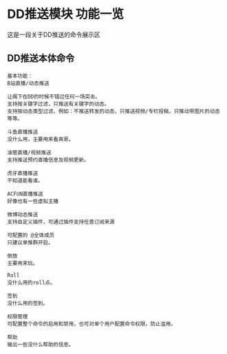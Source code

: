 # DD推送模块 功能一览
这是一段关于DD推送的命令展示区

## DD推送本体命令
```
基本功能：
B站直播/动态推送

让阁下在DD的时候不错过任何一场突击。
支持按关键字过滤，只推送有关键字的动态。
支持按动态类型过滤，例如：不推送转发的动态，只推送视频/专栏投稿，只推动带图片的动态等等。
```
```
斗鱼直播推送
没什么用，主要用来看爽哥。

油管直播/视频推送
支持推送预约直播信息及视频更新。
```
```
虎牙直播推送
不知道能看谁。

ACFUN直播推送
好像也有一些虚拟主播
```
```
微博动态推送
支持自定义插件，可通过插件支持任意订阅来源
```
```
可配置的 @全体成员
只建议单推群开启。

倒放
主要用来玩。

Roll
没什么用的roll点。

签到
没什么用的签到。

权限管理
可配置整个命令的启用和禁用，也可对单个用户配置命令权限，防止滥用。

帮助
输出一些没什么帮助的信息。
```

